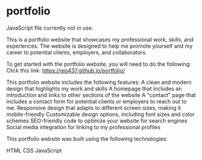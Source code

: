 # portfolio

JavaScript file currently not in use.

This is a portfolio website that showcases my professional work, skills, and experiences. The website is designed to help me promote yourself and my career to potential clients, employers, and collaborators.

To get started with the portfolio website, you will need to do the following:
Click this link: https://gio437.github.io/portfolio/

This portfolio website includes the following features:
A clean and modern design that highlights my work and skills
A homepage that includes an introduction and links to other sections of the website
A "contact" page that includes a contact form for potential clients or employers to reach out to me.
Responsive design that adapts to different screen sizes, making it mobile-friendly
Customizable design options, including font sizes and color schemes
SEO-friendly code to optimize your website for search engines
Social media integration for linking to my professional profiles

This portfolio website was built using the following technologies:

HTML
CSS
JavaScript
